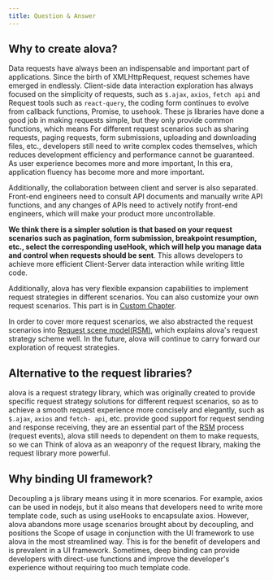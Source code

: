 ```yaml
---
title: Question & Answer
---
```


## Why to create alova?

Data requests have always been an indispensable and important part of applications. Since the birth of XMLHttpRequest, request schemes have emerged in endlessly. Client-side data interaction exploration has always focused on the simplicity of requests, such as `$.ajax`, `axios`, `fetch api` and Request tools such as `react-query`, the coding form continues to evolve from callback functions, Promise, to usehook. These js libraries have done a good job in making requests simple, but they only provide common functions, which means For different request scenarios such as sharing requests, paging requests, form submissions, uploading and downloading files, etc., developers still need to write complex codes themselves, which reduces development efficiency and performance cannot be guaranteed. As user experience becomes more and more important, In this era, application fluency has become more and more important.

Additionally, the collaboration between client and server is also separated. Front-end engineers need to consult API documents and manually write API functions, and any changes of APIs need to actively notify front-end engineers, which will make your product more uncontrollable.

**We think there is a simpler solution is that based on your request scenarios such as pagination, form submission, breakpoint resumption, etc., select the corresponding useHook, which will help you manage data and control when requests should be sent**. This allows developers to achieve more efficient Client-Server data interaction while writing little code.

Additionally, alova has very flexible expansion capabilities to implement request strategies in different scenarios. You can also customize your own request scenarios. This part is in [Custom Chapter](/category/custom).

In order to cover more request scenarios, we also abstracted the request scenarios into [Request scene model(RSM)](/tutorial/others/RSM), which explains alova's request strategy scheme well. In the future, alova will continue to carry forward our exploration of request strategies.

## Alternative to the request libraries?

alova is a request strategy library, which was originally created to provide specific request strategy solutions for different request scenarios, so as to achieve a smooth request experience more concisely and elegantly, such as `$.ajax`, `axios` and `fetch- api`, etc. provide good support for request sending and response receiving, they are an essential part of the [RSM](/tutorial/others/RSM) process (request events), alova still needs to dependent on them to make requests, so we can Think of alova as an weaponry of the request library, making the request library more powerful.

## Why binding UI framework?

Decoupling a js library means using it in more scenarios. For example, axios can be used in nodejs, but it also means that developers need to write more template code, such as using useHooks to encapsulate axios. However, alova abandons more usage scenarios brought about by decoupling, and positions the Scope of usage in conjunction with the UI framework to use alova in the most streamlined way. This is for the benefit of developers and is prevalent in a UI framework. Sometimes, deep binding can provide developers with direct-use functions and improve the developer's experience without requiring too much template code.
